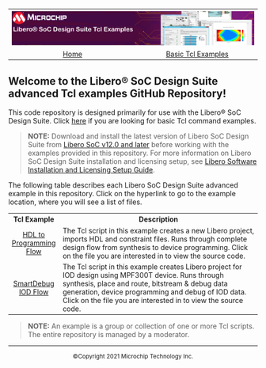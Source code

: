 <table style="width:100%">
  <tr>

<th width="100%" colspan="6"><img src="images/title.png">
</th>

  </tr>
<tr>
    <td width="17%" align="center" colspan="2"><a href="../main/README.md">Home</a></td>
    <td width="16%" align="center" colspan="2"><a href="../basic_tcl_examples/README.md">Basic Tcl Examples</a></td>
</tr>
</table>

## Welcome to the Libero&reg; SoC Design Suite advanced Tcl examples GitHub Repository! 

This code repository is designed primarily for use with the Libero&reg; SoC Design Suite. Click [here](../../tree/basic_tcl_examples/README.md) if you are looking for basic Tcl command examples.

>**NOTE:** Download and install the latest version of Libero SoC Design Suite from [Libero SoC v12.0 and later](https://www.microsemi.com/product-directory/design-resources/1750-libero-soc#downloads) before working with the examples provided in this repository. For more information on Libero SoC Design Suite installation and licensing setup, see [Libero Software Installation and Licensing Setup Guide](https://www.microsemi.com/document-portal/doc_download/131602-libero-and-software-installation-and-licensing-setup-guide).

The following table describes each Libero SoC Design Suite advanced example in this repository. Click on the hyperlink to go to the example location, where you will see a list of files.

<table style="width:100%">
<tr>
<th width="20%">Tcl Example</th>
<th width="100%">Description</th>
</tr>
<tr>
<td align="center"><a href="../advanced_tcl_examples/HDL_to_programming_flow">HDL to Programming Flow</a></td>
<td >The Tcl script in this example creates a new Libero project, imports HDL and constraint files. Runs through complete design flow from synthesis to device programming. Click on the file you are interested in to view the source code.</td>
</tr>
<tr>
<td align="center"><a href="../advanced_tcl_examples/SmartDebug_IOD_flow">SmartDebug IOD Flow</a></td>
<td >The Tcl script in this example creates Libero project for IOD design using MPF300T device. Runs through synthesis, place and route, bitstream & debug data generation, device programming and debug of IOD data. Click on the file you are interested in to view the source code.</td>
</tr>
</table>

>**NOTE:** An example is a group or collection of one or more Tcl scripts. The entire repository is managed by a moderator.


<hr/>
<p align="center"><sup>&copy;Copyright 2021 Microchip Technology Inc.</sup></p>
